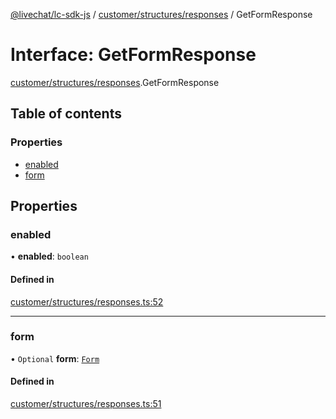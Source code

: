[@livechat/lc-sdk-js](../README.md) / [customer/structures/responses](../modules/customer_structures_responses.md) / GetFormResponse

# Interface: GetFormResponse

[customer/structures/responses](../modules/customer_structures_responses.md).GetFormResponse

## Table of contents

### Properties

- [enabled](customer_structures_responses.GetFormResponse.md#enabled)
- [form](customer_structures_responses.GetFormResponse.md#form)

## Properties

### enabled

• **enabled**: `boolean`

#### Defined in

[customer/structures/responses.ts:52](https://github.com/livechat/lc-sdk-js/blob/8462be9/src/customer/structures/responses.ts#L52)

___

### form

• `Optional` **form**: [`Form`](customer_structures_structures.Form.md)

#### Defined in

[customer/structures/responses.ts:51](https://github.com/livechat/lc-sdk-js/blob/8462be9/src/customer/structures/responses.ts#L51)
